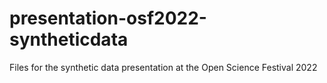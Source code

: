 # presentation-osf2022-syntheticdata
Files for the synthetic data presentation at the Open Science Festival 2022

